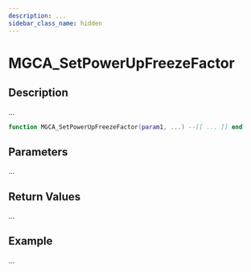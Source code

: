 ```yaml
---
description: ...
sidebar_class_name: hidden
---
```


# MGCA_SetPowerUpFreezeFactor

## Description

...

```lua
function MGCA_SetPowerUpFreezeFactor(param1, ...) --[[ ... ]] end
```

## Parameters

...

## Return Values

...

## Example

...

